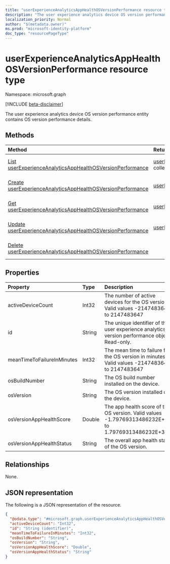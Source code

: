 ```yaml
---
title: "userExperienceAnalyticsAppHealthOSVersionPerformance resource type"
description: "The user experience analytics device OS version performance entity contains OS version performance details."
localization_priority: Normal
author: "$(metadata.owner)"
ms.prod: "microsoft-identity-platform"
doc_type: "resourcePageType"
---
```


# userExperienceAnalyticsAppHealthOSVersionPerformance resource type

Namespace: microsoft.graph

[!INCLUDE [beta-disclaimer](../../includes/beta-disclaimer.md)]

The user experience analytics device OS version performance entity contains OS version performance details.

## Methods

| Method                                                                                                                               | Return Type                                                                                                                | Description                                                                                          |
| :----------------------------------------------------------------------------------------------------------------------------------- | :------------------------------------------------------------------------------------------------------------------------- | :--------------------------------------------------------------------------------------------------- |
| [List userExperienceAnalyticsAppHealthOSVersionPerformance](../api/userexperienceanalyticsapphealthosversionperformance-list.md)     | [userExperienceAnalyticsAppHealthOSVersionPerformance](userExperienceAnalyticsAppHealthOSVersionPerformance.md) collection | List properties and relationships of an userExperienceAnalyticsAppHealthOSVersionPerformance object. |
| [Create userExperienceAnalyticsAppHealthOSVersionPerformance](../api/userexperienceanalyticsapphealthosversionperformance-create.md) | [userExperienceAnalyticsAppHealthOSVersionPerformance](userExperienceAnalyticsAppHealthOSVersionPerformance.md)            | Create a new userExperienceAnalyticsAppHealthOSVersionPerformance object.                            |
| [Get userExperienceAnalyticsAppHealthOSVersionPerformance](../api/userexperienceanalyticsapphealthosversionperformance-get.md)       | [userExperienceAnalyticsAppHealthOSVersionPerformance](userExperienceAnalyticsAppHealthOSVersionPerformance.md)            | Read properties and relationships of an userExperienceAnalyticsAppHealthOSVersionPerformance object. |
| [Update userExperienceAnalyticsAppHealthOSVersionPerformance](../api/userexperienceanalyticsapphealthosversionperformance-update.md) | [userExperienceAnalyticsAppHealthOSVersionPerformance](userExperienceAnalyticsAppHealthOSVersionPerformance.md)            | Update the properties of an userExperienceAnalyticsAppHealthOSVersionPerformance object.             |
| [Delete userExperienceAnalyticsAppHealthOSVersionPerformance](../api/userexperienceanalyticsapphealthosversionperformance-delete.md) |                                                                                                                            | Delete an userExperienceAnalyticsAppHealthOSVersionPerformance object.                               |

## Properties

| Property                   | Type   | Description                                                                                          |
| :------------------------- | :----- | :--------------------------------------------------------------------------------------------------- |
| activeDeviceCount          | Int32  | The number of active devices for the OS version. Valid values -2147483648 to 2147483647              |
| id                         | String | The unique identifier of the user experience analytics OS version performance object. Read-only.     |
| meanTimeToFailureInMinutes | Int32  | The mean time to failure for the OS version in minutes. Valid values -2147483648 to 2147483647       |
| osBuildNumber              | String | The OS build number installed on the device.                                                         |
| osVersion                  | String | The OS version installed on the device.                                                              |
| osVersionAppHealthScore    | Double | The app health score of the OS version. Valid values -1.79769313486232E+308 to 1.79769313486232E+308 |
| osVersionAppHealthStatus   | String | The overall app health status of the OS version.                                                     |

## Relationships

None.

## JSON representation

The following is a JSON representation of the resource.

<!-- {
  "blockType": "resource",
  "keyProperty": "id",
  "@odata.type": "microsoft.graph.userExperienceAnalyticsAppHealthOSVersionPerformance",
  "baseType": "microsoft.graph.entity",
  "openType": False
}
-->

```json
{
  "@odata.type": "#microsoft.graph.userExperienceAnalyticsAppHealthOSVersionPerformance",
  "activeDeviceCount": "Int32",
  "id": "String (identifier)",
  "meanTimeToFailureInMinutes": "Int32",
  "osBuildNumber": "String",
  "osVersion": "String",
  "osVersionAppHealthScore": "Double",
  "osVersionAppHealthStatus": "String"
}
```